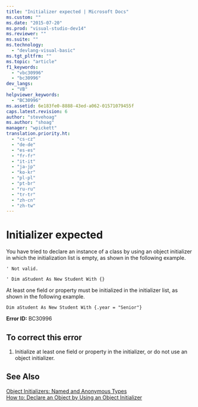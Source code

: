 ```yaml
---
title: "Initializer expected | Microsoft Docs"
ms.custom: ""
ms.date: "2015-07-20"
ms.prod: "visual-studio-dev14"
ms.reviewer: ""
ms.suite: ""
ms.technology: 
  - "devlang-visual-basic"
ms.tgt_pltfrm: ""
ms.topic: "article"
f1_keywords: 
  - "vbc30996"
  - "bc30996"
dev_langs: 
  - "VB"
helpviewer_keywords: 
  - "BC30996"
ms.assetid: 6e183fe0-8888-43ed-a062-01571079455f
caps.latest.revision: 6
author: "stevehoag"
ms.author: "shoag"
manager: "wpickett"
translation.priority.ht: 
  - "cs-cz"
  - "de-de"
  - "es-es"
  - "fr-fr"
  - "it-it"
  - "ja-jp"
  - "ko-kr"
  - "pl-pl"
  - "pt-br"
  - "ru-ru"
  - "tr-tr"
  - "zh-cn"
  - "zh-tw"
---
```

# Initializer expected
You have tried to declare an instance of a class by using an object initializer in which the initialization list is empty, as shown in the following example.  
  
 `' Not valid.`  
  
 `' Dim aStudent As New Student With {}`  
  
 At least one field or property must be initialized in the initializer list, as shown in the following example.  
  
 `Dim aStudent As New Student With {.year = "Senior"}`  
  
 **Error ID:** BC30996  
  
## To correct this error  
  
1.  Initialize at least one field or property in the initializer, or do not use an object initializer.  
  
## See Also  
 [Object Initializers: Named and Anonymous Types](../../../visual-basic/programming-guide/language-features/objects-and-classes/object-initializers-named-and-anonymous-types.md)   
 [How to: Declare an Object by Using an Object Initializer](../../../visual-basic/programming-guide/language-features/objects-and-classes/how-to-declare-an-object-by-using-an-object-initializer.md)